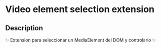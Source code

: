 # Video element selection extension

## Description
✨ Extension para seleccionar un MediaElement del DOM y controlarlo ✨